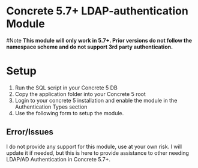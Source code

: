 Concrete 5.7+ LDAP-authentication Module
================================
#Note
__This module will only work in 5.7+. Prior versions do not follow the namespace scheme and do not support 3rd party authentication.__
# Setup

1. Run the SQL script in your Concrete 5 DB
2. Copy the application folder into your Concrete 5 root
3. Login to your concrete 5 installation and enable the module in the Authentication Types section
4. Use the following form to setup the module.

## Error/Issues
I do not provide any support for this module, use at your own risk. I will update it if needed, but this is here to provide assistance to other needing LDAP/AD Authentication in Concrete 5.7+.
